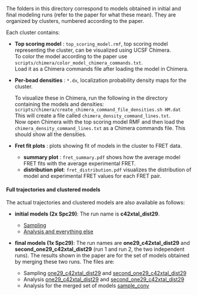 The folders in this directory correspond to models obtained in initial and final modeling runs (refer to the paper for what these mean). 
They are organized by clusters, numbered according to the paper.

Each cluster contains:

- **Top scoring model** : `top_scoring_model.rmf`, top scoring model representing the cluster, can be visualized using UCSF Chimera.   
  To color the model according to the paper use `scripts/chimera/color_model_chimera_commands.txt`.  
  Load it as a Chimera commands file after loading the model in Chimera.
      
- **Per-bead densities** : `*.dx`, localization probability density maps for the cluster. 

  To visualize these in Chimera, run the following in the directory containing
the models and densities:
    `scripts/chimera/create_chimera_command_file_densities.sh HM.dat`
      This will create a file called `chimera_density_command_lines.txt`.  
      Now open Chimera with the top scoring model RMF and then load the `chimera_density_command_lines.txt` as a Chimera commands file. This should show all the densities.
      
- **Fret fit plots** :  plots showing fit of models in the cluster to FRET data.
  - **summary plot** : `fret_summary.pdf` shows how the average model FRET fits with the average experimental FRET.  
  - **distribution plot**: `fret_distribution.pdf` visualizes the distribution of model and experimental FRET values for each FRET pair.
  
#### Full trajectories and clustered models
The actual trajectories and clustered models are also available as follows:
- **initial models (2x Spc29)**: The run name is **c42xtal_dist29**.
  - [Sampling](https://zenodo.org/record/838791/files/sampling_c42xtal_dist29.tar.xz)
  - [Analysis and everything else](https://zenodo.org/record/838791/files/clustering_c42xtal_dist29.tar.xz)

- **final models (1x Spc29)**: The run names are **one29_c42xtal_dist29** and **second_one29_c42xtal_dist29** (run 1 and run 2, the two independent runs). The results shown in the paper are for the set of models obtained by merging these two runs. The files are:
  - Sampling [one29\_c42xtal\_dist29](https://zenodo.org/record/838791/files/sampling_one29_c42xtal_dist29.tar.xz) and [second\_one29\_c42xtal\_dist29](https://zenodo.org/record/838791/files/sampling_second_one29_c42xtal_dist29.tar.xz)
  - Analysis [one29\_c42xtal\_dist29](https://zenodo.org/record/838791/files/clustering_one29_c42xtal_dist29.tar.xz) and [second\_one29\_c42xtal\_dist29](https://zenodo.org/record/838791/files/clustering_second_one29_c42xtal_dist29.tar.xz)
  - Analysis for the merged set of models [sample\_conv](https://zenodo.org/record/838791/files/clustering_sample_conv.tar.xz)
